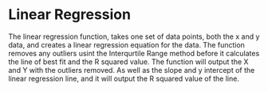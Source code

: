 # Linear Regression

The linear regression function, takes one set of data points, both the x and y data, and creates a linear regression equation for the data. The function removes any outliers usint the Interqurtile Range method before it calculates the line of best fit and the R squared value. The function will output the X and Y with the outliers removed. As well as the slope and y intercept of the linear regression line, and it will output the R squared value of the line.

